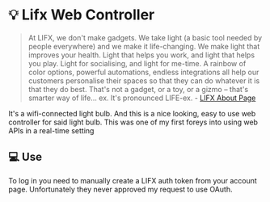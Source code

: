 # 💡 Lifx Web Controller

> At LIFX, we don't make gadgets. We take light (a basic tool needed by people everywhere) and we make it life-changing. We make light that improves your health. Light that helps you work, and light that helps you play. Light for socialising, and light for me-time. A rainbow of color options, powerful automations, endless integrations all help our customers personalise their spaces so that they can do whatever it is that they do best. That's not a gadget, or a toy, or a gizmo – that's smarter way of life... ex. It's pronounced LIFE-ex. - [LIFX About Page]([https://en.wikipedia.org/wiki/Pascal's_triangle](https://www.lifx.com/pages/about-us))

It's a wifi-connected light bulb. And this is a nice looking, easy to use web controller for said light bulb. This was one of my first foreys into using web APIs in a real-time setting

## 💻 Use

To log in you need to manually create a LIFX auth token from your account page. Unfortunately they never approved my request to use OAuth.

